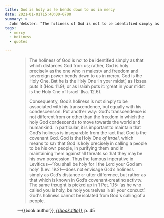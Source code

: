 ```yaml
---
title: God is holy as he bends down to us in mercy
date: 2021-01-01T15:40:00-0700
summary: >
  John Webster: “The holiness of God is not to be identified simply as that which distances God from us; rather, God is holy precisely as the one who in majesty and freedom and sovereign power bends down to us in mercy.”
tags:
  - mercy
  - holiness
  - quotes

---
```


<figure class='quotation'>

> The holiness of God is not to be identified simply as that which distances God from us; rather, God is holy precisely as the one who in majesty and freedom and sovereign power bends down to us in mercy. God is the Holy One. But he is the Holy One ‘in your midst’, as Hosea puts it (Hos. 11.9); or as Isaiah puts it: ‘great in your midst is the Holy One of Israel’ (Isa. 12.6).
> 
> Consequently, God’s holiness is not simply to be associated with his transcendence, but equally with his condescension. Put another way: God's transcendence is not different from or other than the freedom in which the holy God condescends to move towards the world and humankind. In particular, it is important to maintain that God’s holiness is inseparable from the fact that God is the covenant God. God is the Holy One *of Israel*, which means to say that God is holy precisely in calling a people to be his own people, in purifying them, and in maintaining them against all threats so that they may be his own possession. Thus the famous imperative in Leviticus—‘You shall be holy for I the Lord your God am holy’ (Lev. 19.2)—does not envisage God’s holiness simply as God’s distance or utter difference, but rather as that which is known in God’s covenant-creating activity. The same thought is picked up in 1 Pet. 1.15: ‘as he who called you is holy, be holy yourselves in all your conduct’. God's holiness cannot be isolated from God's calling of a people.

<figcaption>—{{book.author}}, <a href="{{book.link}}"><cite>{{book.title}}</cite></a>, p. 45</figcaption>

</figure>